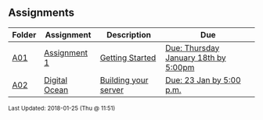 ## Assignments
| Folder | Assignment | Description | Due|
 | ------------|------------|------------|------------|
 | [A01](A01) | [ Assignment 1 ]([A01](A01)) | [ Getting Started]([A01](A01)) | [Due: Thursday January 18th by 5:00pm]([A01](A01)) |
 | [A02](A02) | [ Digital Ocean ]([A02](A02)) | [ Building your server]([A02](A02)) | [Due: 23 Jan by 5:00 p.m.]([A02](A02)) |

<sup>Last Updated: 2018-01-25 (Thu @ 11:51)</sup>